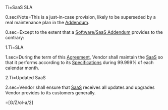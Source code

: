 Ti=SaaS SLA

0.sec/Note=This is a just-in-case provision, likely to be superseded by a real maintenance plan in the <a href='#Def.Addendum.sec' class='definedterm'>Addendum</a>.

0.sec=Except to the extent that a <a href='#Def.Software/SaaS_Addendum.sec' class='definedterm'>Software/SaaS Addendum</a> provides to the contrary:

1.Ti=SLA

1.sec=During the term of this <a href='#Def.Agreement.sec' class='definedterm'>Agreement</a>, Vendor shall maintain the <a href='#Def.SaaS.sec' class='definedterm'>SaaS</a> so that it performs according to its <a href='#Def.Specification.sec' class='definedterm'>Specifications</a> during 99.999% of each calendar month.

2.Ti=Updated SaaS

2.sec=Vendor shall ensure that <a href='#Def.SaaS.sec' class='definedterm'>SaaS</a> receives all updates and upgrades Vendor provides to its customers generally.

=[G/Z/ol-a/2]